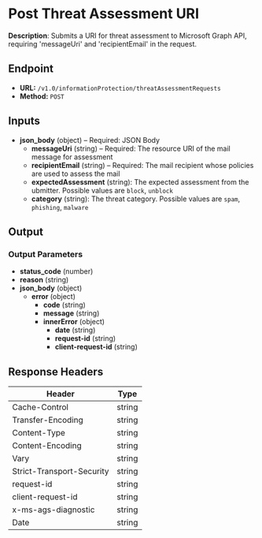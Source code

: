# Post Threat Assessment URI

**Description**: Submits a URI for threat assessment to Microsoft Graph API, requiring 'messageUri' and 'recipientEmail' in the request.

## Endpoint

- **URL:** `/v1.0/informationProtection/threatAssessmentRequests`
- **Method:** `POST`
## Inputs

- **json_body** (object) – Required: JSON Body
  - **messageUri** (string) – Required: The resource URI of the mail message for assessment
  - **recipientEmail** (string) – Required: The mail recipient whose policies are used to assess the mail
  - **expectedAssessment** (string): The expected assessment from the ubmitter. Possible values are `block`, `unblock`
  - **category** (string): The threat category. Possible values are `spam`, `phishing`, `malware`
## Output

### Output Parameters

- **status_code** (number)
- **reason** (string)
- **json_body** (object)
  - **error** (object)
    - **code** (string)
    - **message** (string)
    - **innerError** (object)
      - **date** (string)
      - **request-id** (string)
      - **client-request-id** (string)
## Response Headers

| Header | Type |
|--------|------|
| Cache-Control | string |
| Transfer-Encoding | string |
| Content-Type | string |
| Content-Encoding | string |
| Vary | string |
| Strict-Transport-Security | string |
| request-id | string |
| client-request-id | string |
| x-ms-ags-diagnostic | string |
| Date | string |